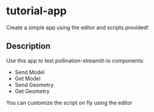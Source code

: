 # tutorial-app

Create a simple app using the editor and scripts provided!

## Description

Use this app to test pollination-streamlit-io components:
* Send Model
* Get Model
* Send Geometry
* Get Geometry

You can customize the script on fly using the editor
